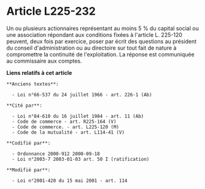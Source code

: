 # Article L225-232

Un ou plusieurs actionnaires représentant au moins 5 % du capital social ou une association répondant aux conditions fixées à
l'article L. 225-120 peuvent, deux fois par exercice, poser par écrit des questions au président du conseil d'administration
ou au directoire sur tout fait de nature à compromettre la continuité de l'exploitation. La réponse est communiquée au
commissaire aux comptes.

**Liens relatifs à cet article**

	**Anciens textes**:

	  - Loi n°66-537 du 24 juillet 1966 - art. 226-1 (Ab)

	**Cité par**:

	  - Loi n°84-610 du 16 juillet 1984 - art. 11 (Ab)
	  - Code de commerce - art. R225-164 (V)
	  - Code de commerce. - art. L225-120 (M)
	  - Code de la mutualité - art. L114-41 (V)

	**Codifié par**:

	  - Ordonnance 2000-912 2000-09-18
	  - Loi n°2003-7 2003-01-03 art. 50 I (ratification)

	**Modifié par**:

	  - Loi n°2001-420 du 15 mai 2001 - art. 114
